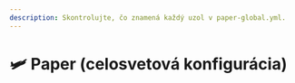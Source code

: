 ```yaml
---
description: Skontrolujte, čo znamená každý uzol v paper-global.yml.
---
```


# 🛩️ Paper (celosvetová konfigurácia)
